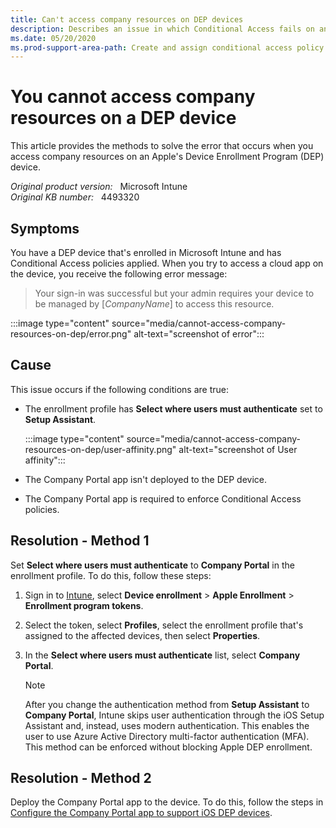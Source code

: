 ```yaml
---
title: Can't access company resources on DEP devices
description: Describes an issue in which Conditional Access fails on an Apple DEP device that's enrolled in Intune. Provides a resolution.
ms.date: 05/20/2020
ms.prod-support-area-path: Create and assign conditional access policy
---
```

# You cannot access company resources on a DEP device

This article provides the methods to solve the error that occurs when you access company resources on an Apple's Device Enrollment Program (DEP) device.

_Original product version:_ &nbsp; Microsoft Intune  
_Original KB number:_ &nbsp; 4493320

## Symptoms

You have a DEP device that's enrolled in Microsoft Intune and has Conditional Access policies applied. When you try to access a cloud app on the device, you receive the following error message:

> Your sign-in was successful but your admin requires your device to be managed by [*CompanyName*] to access this resource.

:::image type="content" source="media/cannot-access-company-resources-on-dep/error.png" alt-text="screenshot of error":::

## Cause

This issue occurs if the following conditions are true:

- The enrollment profile has **Select where users must authenticate** set to **Setup Assistant**.

    :::image type="content" source="media/cannot-access-company-resources-on-dep/user-affinity.png" alt-text="screenshot of User affinity":::

- The Company Portal app isn't deployed to the DEP device.
- The Company Portal app is required to enforce Conditional Access policies.

## Resolution - Method 1

Set **Select where users must authenticate** to **Company Portal** in the enrollment profile. To do this, follow these steps:

1. Sign in to [Intune](https://ms.portal.azure.com/#blade/Microsoft_Intune_DeviceSettings/ExtensionLandingBlade/overview), select **Device enrollment** > **Apple Enrollment** > **Enrollment program tokens**.

2. Select the token, select **Profiles**, select the enrollment profile that's assigned to the affected devices, then select **Properties**.

3. In the **Select where users must authenticate** list, select **Company Portal**.

    > [!NOTE]
    > After you change the authentication method from **Setup Assistant** to **Company Portal**, Intune skips user authentication through the iOS Setup Assistant and, instead, uses modern authentication. This enables the user to use Azure Active Directory multi-factor authentication (MFA). This method can be enforced without blocking Apple DEP enrollment.

## Resolution - Method 2

Deploy the Company Portal app to the device. To do this, follow the steps in [Configure the Company Portal app to support iOS DEP devices](/mem/intune/apps/app-configuration-policies-use-ios#configure-the-company-portal-app-to-support-ios-and-ipados-dep-devices).
